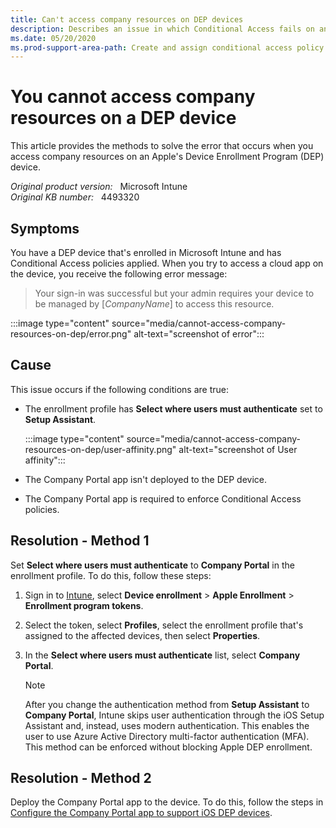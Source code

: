 ```yaml
---
title: Can't access company resources on DEP devices
description: Describes an issue in which Conditional Access fails on an Apple DEP device that's enrolled in Intune. Provides a resolution.
ms.date: 05/20/2020
ms.prod-support-area-path: Create and assign conditional access policy
---
```

# You cannot access company resources on a DEP device

This article provides the methods to solve the error that occurs when you access company resources on an Apple's Device Enrollment Program (DEP) device.

_Original product version:_ &nbsp; Microsoft Intune  
_Original KB number:_ &nbsp; 4493320

## Symptoms

You have a DEP device that's enrolled in Microsoft Intune and has Conditional Access policies applied. When you try to access a cloud app on the device, you receive the following error message:

> Your sign-in was successful but your admin requires your device to be managed by [*CompanyName*] to access this resource.

:::image type="content" source="media/cannot-access-company-resources-on-dep/error.png" alt-text="screenshot of error":::

## Cause

This issue occurs if the following conditions are true:

- The enrollment profile has **Select where users must authenticate** set to **Setup Assistant**.

    :::image type="content" source="media/cannot-access-company-resources-on-dep/user-affinity.png" alt-text="screenshot of User affinity":::

- The Company Portal app isn't deployed to the DEP device.
- The Company Portal app is required to enforce Conditional Access policies.

## Resolution - Method 1

Set **Select where users must authenticate** to **Company Portal** in the enrollment profile. To do this, follow these steps:

1. Sign in to [Intune](https://ms.portal.azure.com/#blade/Microsoft_Intune_DeviceSettings/ExtensionLandingBlade/overview), select **Device enrollment** > **Apple Enrollment** > **Enrollment program tokens**.

2. Select the token, select **Profiles**, select the enrollment profile that's assigned to the affected devices, then select **Properties**.

3. In the **Select where users must authenticate** list, select **Company Portal**.

    > [!NOTE]
    > After you change the authentication method from **Setup Assistant** to **Company Portal**, Intune skips user authentication through the iOS Setup Assistant and, instead, uses modern authentication. This enables the user to use Azure Active Directory multi-factor authentication (MFA). This method can be enforced without blocking Apple DEP enrollment.

## Resolution - Method 2

Deploy the Company Portal app to the device. To do this, follow the steps in [Configure the Company Portal app to support iOS DEP devices](/mem/intune/apps/app-configuration-policies-use-ios#configure-the-company-portal-app-to-support-ios-and-ipados-dep-devices).
